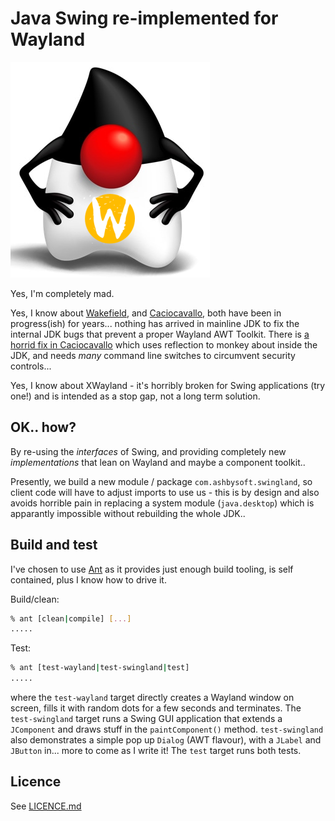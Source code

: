 # Java Swing re-implemented for Wayland

![Duke sporting a Wayland logo](res/swingland-duke-wayland.png)

Yes, I'm completely mad.

Yes, I know about [Wakefield](https://wiki.openjdk.org/display/wakefield/OpenJDK+Project+Wakefield+-+Wayland+desktop+support+for+JDK+on+Linux),
and [Caciocavallo](https://github.com/CaciocavalloSilano/caciocavallo), both have been in progress(ish) for years... nothing has arrived in
mainline JDK to fix the internal JDK bugs that prevent a proper Wayland AWT Toolkit. There is
[a horrid fix in Caciocavallo](https://github.com/CaciocavalloSilano/caciocavallo/blob/master/cacio-tta/src/main/java/com/github/caciocavallosilano/cacio/ctc/junit/CacioExtension.java)
which uses reflection to monkey about inside the JDK, and needs *many* command line switches to circumvent security controls...

Yes, I know about XWayland - it's horribly broken for Swing applications (try one!) and is intended as a stop gap, not a long term solution.

## OK.. how?

By re-using the _interfaces_ of Swing, and providing completely new _implementations_ that lean on Wayland and maybe a component toolkit..

Presently, we build a new module / package `com.ashbysoft.swingland`, so client code will have to adjust imports to use us - this is by design
and also avoids horrible pain in replacing a system module (`java.desktop`) which is apparantly impossible without rebuilding the whole JDK..

## Build and test

I've chosen to use [Ant](https://ant.apache.org) as it provides just enough build tooling, is self contained, plus I know how to drive it.

Build/clean:
```bash
% ant [clean|compile] [...]
.....
```

Test:
```bash
% ant [test-wayland|test-swingland|test]
.....
```

where the `test-wayland` target directly creates a Wayland window on screen, fills it with random dots for a few seconds and terminates.
The `test-swingland` target runs a Swing GUI application that extends a `JComponent` and draws stuff in the `paintComponent()` method.
`test-swingland` also demonstrates a simple pop up `Dialog` (AWT flavour), with a `JLabel` and `JButton` in... more to come as I write it!
The `test` target runs both tests.

## Licence

See [LICENCE.md](LICENCE.md)
